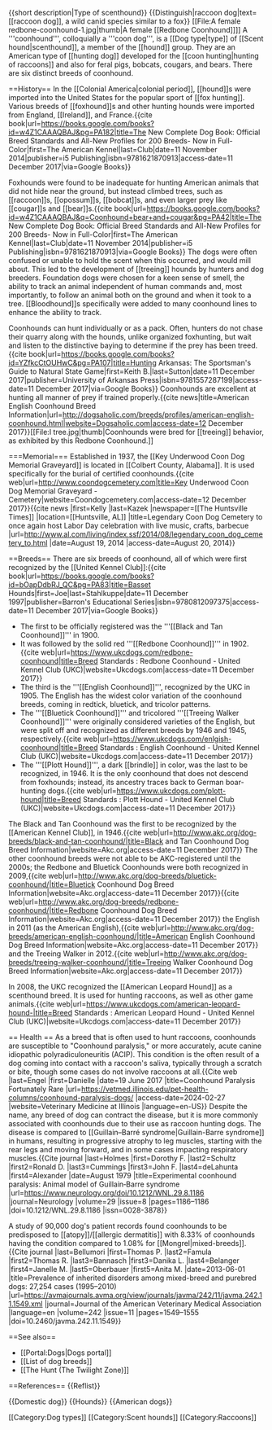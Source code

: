 {{short description|Type of scenthound}}
{{Distinguish|raccoon dog|text=[[raccoon dog]], a wild canid species similar to a fox}}
[[File:A female redbone-coonhound-1.jpg|thumb|A female [[Redbone Coonhound]]]]
A '''coonhound''', colloquially a '''coon dog''', is a [[Dog type|type]] of [[Scent hound|scenthound]], a member of the [[hound]] group. They are an American type of [[hunting dog]] developed for the [[coon hunting|hunting of raccoons]] and also for feral pigs, bobcats, cougars, and bears. There are six distinct breeds of coonhound.

==History==
In the [[Colonial America|colonial period]], [[hound]]s were imported into the United States for the popular sport of [[fox hunting]]. Various breeds of [[foxhound]]s and other hunting hounds were imported from England, [[Ireland]], and France.<ref>{{cite book|url=https://books.google.com/books?id=w4Z1CAAAQBAJ&pg=PA182|title=The New Complete Dog Book: Official Breed Standards and All-New Profiles for 200 Breeds- Now in Full-Color|first=The American Kennel|last=Club|date=11 November 2014|publisher=i5 Publishing|isbn=9781621870913|access-date=11 December 2017|via=Google Books}}</ref>

Foxhounds were found to be inadequate for hunting American animals that did not hide near the ground, but instead climbed trees, such as [[raccoon]]s, [[opossum]]s, [[bobcat]]s, and even larger prey like [[cougar]]s and [[bear]]s.<ref name="AKC">{{cite book|url=https://books.google.com/books?id=w4Z1CAAAQBAJ&q=Coonhound+bear+and+cougar&pg=PA42|title=The New Complete Dog Book: Official Breed Standards and All-New Profiles for 200 Breeds- Now in Full-Color|first=The American Kennel|last=Club|date=11 November 2014|publisher=i5 Publishing|isbn=9781621870913|via=Google Books}}</ref> The dogs were often confused or unable to hold the scent when this occurred, and would mill about. 
This led to the development of [[treeing]] hounds by hunters and dog breeders. Foundation dogs were chosen for a keen sense of smell, the ability to track an animal independent of human commands and, most importantly, to follow an animal both on the ground and when it took to a tree.<ref name="AKC" /> [[Bloodhound]]s specifically were added to many coonhound lines to enhance the ability to track. 

Coonhounds can hunt individually or as a pack. Often, hunters do not chase their quarry along with the hounds, unlike organized foxhunting, but wait and listen to the distinctive baying to determine if the prey has been treed.<ref>{{cite book|url=https://books.google.com/books?id=YZfkcCtOUHwC&pg=PA107|title=Hunting Arkansas: The Sportsman's Guide to Natural State Game|first=Keith B.|last=Sutton|date=11 December 2017|publisher=University of Arkansas Press|isbn=9781557287199|access-date=11 December 2017|via=Google Books}}</ref> Coonhounds are excellent at hunting all manner of prey if trained properly.<ref>{{cite news|title=American English Coonhound Breed Information|url=http://dogsaholic.com/breeds/profiles/american-english-coonhound.html|website=Dogsaholic.com|access-date=12 December 2017}}</ref>[[File:I tree.jpg|thumb|Coonhounds were bred for [[treeing]] behavior, as exhibited by this Redbone Coonhound.]]

===Memorial===
Established in 1937, the [[Key Underwood Coon Dog Memorial Graveyard]] is located in [[Colbert County, Alabama]]. It is used specifically for the burial of certified coonhounds.<ref name=coondogcem>{{cite web|url=http://www.coondogcemetery.com|title=Key Underwood Coon Dog Memorial Graveyard - Cemetery|website=Coondogcemetery.com|access-date=12 December 2017}}</ref><ref name="hsvt140819">{{cite news |first=Kelly |last=Kazek |newspaper=[[The Huntsville Times]] |location=[[Huntsville, AL]] |title=Legendary Coon Dog Cemetery to once again host Labor Day celebration with live music, crafts, barbecue |url=http://www.al.com/living/index.ssf/2014/08/legendary_coon_dog_cemetery_to.html |date=August 19, 2014 |access-date=August 20, 2014}}</ref>

==Breeds==
There are six breeds of coonhound, all of which were first recognized by the [[United Kennel Club]]:<ref>{{cite book|url=https://books.google.com/books?id=bOapDdbRJ_QC&pg=PA83|title=Basset Hounds|first=Joe|last=Stahlkuppe|date=11 December 1997|publisher=Barron's Educational Series|isbn=9780812097375|access-date=11 December 2017|via=Google Books}}</ref> 

* The first to be officially registered was the '''[[Black and Tan Coonhound]]''' in 1900. 
* It was followed by the solid red '''[[Redbone Coonhound]]''' in 1902.<ref>{{cite web|url=https://www.ukcdogs.com/redbone-coonhound|title=Breed Standards : Redbone Coonhound - United Kennel Club (UKC)|website=Ukcdogs.com|access-date=11 December 2017}}</ref> 
* The third is the '''[[English Coonhound]]''', recognized by the UKC in 1905. The English has the widest color variation of the coonhound breeds, coming in redtick, bluetick, and tricolor patterns. 
* The '''[[Bluetick Coonhound]]''' and tricolored '''[[Treeing Walker Coonhound]]''' were originally considered varieties of the English, but were split off and recognized as different breeds by 1946 and 1945, respectively.<ref>{{cite web|url=https://www.ukcdogs.com/enlgish-coonhound|title=Breed Standards : English Coonhound - United Kennel Club (UKC)|website=Ukcdogs.com|access-date=11 December 2017}}</ref> 
* The '''[[Plott Hound]]''', a dark [[brindle]] in color, was the last to be recognized, in 1946. It is the only coonhound that does not descend from foxhounds; instead, its ancestry traces back to German boar-hunting dogs.<ref>{{cite web|url=https://www.ukcdogs.com/plott-hound|title=Breed Standards : Plott Hound - United Kennel Club (UKC)|website=Ukcdogs.com|access-date=11 December 2017}}</ref> 

The Black and Tan Coonhound was the first to be recognized by the [[American Kennel Club]], in 1946.<ref>{{cite web|url=http://www.akc.org/dog-breeds/black-and-tan-coonhound/|title=Black and Tan Coonhound Dog Breed Information|website=Akc.org|access-date=11 December 2017}}</ref> The other coonhound breeds were not able to be AKC-registered until the 2000s; the Redbone and Bluetick Coonhounds were both recognized in 2009,<ref>{{cite web|url=http://www.akc.org/dog-breeds/bluetick-coonhound/|title=Bluetick Coonhound Dog Breed Information|website=Akc.org|access-date=11 December 2017}}</ref><ref>{{cite web|url=http://www.akc.org/dog-breeds/redbone-coonhound/|title=Redbone Coonhound Dog Breed Information|website=Akc.org|access-date=11 December 2017}}</ref> the English in 2011 (as the American English),<ref>{{cite web|url=http://www.akc.org/dog-breeds/american-english-coonhound/|title=American English Coonhound Dog Breed Information|website=Akc.org|access-date=11 December 2017}}</ref> and the Treeing Walker in 2012.<ref>{{cite web|url=http://www.akc.org/dog-breeds/treeing-walker-coonhound/|title=Treeing Walker Coonhound Dog Breed Information|website=Akc.org|access-date=11 December 2017}}</ref>

In 2008, the UKC recognized the [[American Leopard Hound]] as a scenthound breed. It is used for hunting raccoons, as well as other game animals.<ref>{{cite web|url=https://www.ukcdogs.com/american-leopard-hound-|title=Breed Standards : American Leopard Hound - United Kennel Club (UKC)|website=Ukcdogs.com|access-date=11 December 2017}}</ref>

== Health ==
As a breed that is often used to hunt raccoons, coonhounds are susceptible to "Coonhound paralysis," or more accurately, acute canine idiopathic polyradiculoneuritis (ACIP). This condition is the often result of a dog coming into contact with a raccoon's saliva, typically through a scratch or bite, though some cases do not involve raccoons at all.<ref>{{Cite web |last=Engel |first=Danielle |date=19 June 2017 |title=Coonhound Paralysis Fortunately Rare |url=https://vetmed.illinois.edu/pet-health-columns/coonhound-paralysis-dogs/ |access-date=2024-02-27 |website=Veterinary Medicine at Illinois |language=en-US}}</ref> Despite the name, any breed of dog can contract the disease, but it is more commonly associated with coonhounds due to their use as raccoon hunting dogs. The disease is compared to [[Guillain–Barré syndrome|Guillain-Barre syndrome]] in humans, resulting in progressive atrophy to leg muscles, starting with the rear legs and moving forward, and in some cases impacting respiratory muscles.<ref>{{Cite journal |last=Holmes |first=Dorothy F. |last2=Schultz |first2=Ronald D. |last3=Cummings |first3=John F. |last4=deLahunta |first4=Alexander |date=August 1979 |title=Experimental coonhound paralysis: Animal model of Guillain‐Barre syndrome |url=https://www.neurology.org/doi/10.1212/WNL.29.8.1186 |journal=Neurology |volume=29 |issue=8 |pages=1186–1186 |doi=10.1212/WNL.29.8.1186 |issn=0028-3878}}</ref>

A study of 90,000 dog's patient records found coonhounds to be predisposed to [[atopy]]/[[allergic dermatitis]] with 8.33% of coonhounds having the condition compared to 1.08% for [[Mongrel|mixed-breeds]].<ref>{{Cite journal |last=Bellumori |first=Thomas P. |last2=Famula |first2=Thomas R. |last3=Bannasch |first3=Danika L. |last4=Belanger |first4=Janelle M. |last5=Oberbauer |first5=Anita M. |date=2013-06-01 |title=Prevalence of inherited disorders among mixed-breed and purebred dogs: 27,254 cases (1995–2010) |url=https://avmajournals.avma.org/view/journals/javma/242/11/javma.242.11.1549.xml |journal=Journal of the American Veterinary Medical Association |language=en |volume=242 |issue=11 |pages=1549–1555 |doi=10.2460/javma.242.11.1549}}</ref>  

==See also==
* [[Portal:Dogs|Dogs portal]]
* [[List of dog breeds]]
* [[The Hunt (The Twilight Zone)]]

==References==
{{Reflist}}

{{Domestic dog}}
{{Hounds}}
{{American dogs}}

[[Category:Dog types]]
[[Category:Scent hounds]]
[[Category:Raccoons]]